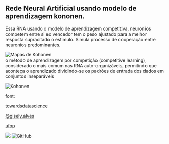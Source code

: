 ## Rede Neural Artificial usando modelo de aprendizagem kononen.



Essa RNA usando o modelo de aprendizagem competitiva, neuronios competem entre si eo vencedor tem o peso ajustado para a melhor resposta supracitado o estimulo. Simula processo de cooperação entre neuronios predominantes.


![Mapas de Kohonen](https://upload.wikimedia.org/wikipedia/commons/3/35/TrainSOM.gif)         
 o método de aprendizagem por competição (competitive learning), considerado o mais comum nas RNA auto-organizáveis, permitindo que aconteça o aprendizado dividindo-se os padrões de entrada dos dados em conjuntos inseparáveis
 
 

![Kohonen]( https://upload.wikimedia.org/wikipedia/commons/3/37/StepTrainingSOM.gif)  


font:


[towardsdatascience](https://towardsdatascience.com/kohonen-self-organizing-maps-a29040d688da)
    
[@gisely.alves](https://medium.com/neuronio-br/descobrindo-som-uma-rede-neural-com-aprendizado-n%C3%A3o-supervisionado-f22bc1e55eca)

[ufop](http://www2.decom.ufop.br/imobilis/self-organizing-maps/)



![](https://img.shields.io/badge/c-gcc-informational?style=flat&logo=c&logoColor=white&color=blue) 
![GitHub](https://img.shields.io/badge/licence-GPL%203.0-GREE)


